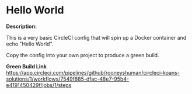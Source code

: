 # Hello World
**Description:**

This is a very basic CircleCI config that will spin up a Docker container and echo "Hello World".

Copy the config into your own project to produce a green build.

**Green Build Link**
https://app.circleci.com/pipelines/github/rooneyshuman/circleci-koans-solutions/1/workflows/7549f885-dfac-48e7-95b4-e4191450429f/jobs/1/steps